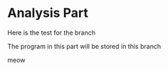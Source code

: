 # Analysis Part

Here is the test for the branch

The program in this part will be stored in this branch

meow
